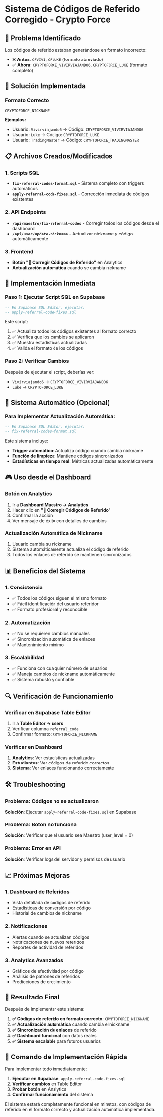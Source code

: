 # Sistema de Códigos de Referido Corregido - Crypto Force

## 🎯 **Problema Identificado**

Los códigos de referido estaban generándose en formato incorrecto:
- ❌ **Antes**: `CFVIVI`, `CFLUKE` (formato abreviado)
- ✅ **Ahora**: `CRYPTOFORCE_VIVIRVIAJANDO6`, `CRYPTOFORCE_LUKE` (formato completo)

## 🔧 **Solución Implementada**

### **Formato Correcto**
```
CRYPTOFORCE_NICKNAME
```

**Ejemplos:**
- Usuario: `Vivirviajando6` → Código: `CRYPTOFORCE_VIVIRVIAJANDO6`
- Usuario: `Luke` → Código: `CRYPTOFORCE_LUKE`
- Usuario: `TradingMaster` → Código: `CRYPTOFORCE_TRADINGMASTER`

## 📋 **Archivos Creados/Modificados**

### 1. **Scripts SQL**
- **`fix-referral-codes-format.sql`** - Sistema completo con triggers automáticos
- **`apply-referral-code-fixes.sql`** - Corrección inmediata de códigos existentes

### 2. **API Endpoints**
- **`/api/maestro/fix-referral-codes`** - Corregir todos los códigos desde el dashboard
- **`/api/user/update-nickname`** - Actualizar nickname y código automáticamente

### 3. **Frontend**
- **Botón "🔧 Corregir Códigos de Referido"** en Analytics
- **Actualización automática** cuando se cambia nickname

## 🚀 **Implementación Inmediata**

### **Paso 1: Ejecutar Script SQL en Supabase**
```sql
-- En Supabase SQL Editor, ejecutar:
-- apply-referral-code-fixes.sql
```

Este script:
1. ✅ Actualiza todos los códigos existentes al formato correcto
2. ✅ Verifica que los cambios se aplicaron
3. ✅ Muestra estadísticas actualizadas
4. ✅ Valida el formato de los códigos

### **Paso 2: Verificar Cambios**
Después de ejecutar el script, deberías ver:
- `Vivirviajando6` → `CRYPTOFORCE_VIVIRVIAJANDO6`
- `Luke` → `CRYPTOFORCE_LUKE`

## 🔄 **Sistema Automático (Opcional)**

### **Para Implementar Actualización Automática:**
```sql
-- En Supabase SQL Editor, ejecutar:
-- fix-referral-codes-format.sql
```

Este sistema incluye:
- **Trigger automático**: Actualiza código cuando cambia nickname
- **Función de limpieza**: Mantiene códigos sincronizados
- **Estadísticas en tiempo real**: Métricas actualizadas automáticamente

## 🎮 **Uso desde el Dashboard**

### **Botón en Analytics**
1. Ir a **Dashboard Maestro → Analytics**
2. Hacer clic en **"🔧 Corregir Códigos de Referido"**
3. Confirmar la acción
4. Ver mensaje de éxito con detalles de cambios

### **Actualización Automática de Nickname**
1. Usuario cambia su nickname
2. Sistema automáticamente actualiza el código de referido
3. Todos los enlaces de referido se mantienen sincronizados

## 📊 **Beneficios del Sistema**

### **1. Consistencia**
- ✅ Todos los códigos siguen el mismo formato
- ✅ Fácil identificación del usuario referidor
- ✅ Formato profesional y reconocible

### **2. Automatización**
- ✅ No se requieren cambios manuales
- ✅ Sincronización automática de enlaces
- ✅ Mantenimiento mínimo

### **3. Escalabilidad**
- ✅ Funciona con cualquier número de usuarios
- ✅ Maneja cambios de nickname automáticamente
- ✅ Sistema robusto y confiable

## 🔍 **Verificación de Funcionamiento**

### **Verificar en Supabase Table Editor**
1. Ir a **Table Editor → users**
2. Verificar columna `referral_code`
3. Confirmar formato: `CRYPTOFORCE_NICKNAME`

### **Verificar en Dashboard**
1. **Analytics**: Ver estadísticas actualizadas
2. **Estudiantes**: Ver códigos de referido correctos
3. **Sistema**: Ver enlaces funcionando correctamente

## 🛠️ **Troubleshooting**

### **Problema**: Códigos no se actualizaron
**Solución**: Ejecutar `apply-referral-code-fixes.sql` en Supabase

### **Problema**: Botón no funciona
**Solución**: Verificar que el usuario sea Maestro (user_level = 0)

### **Problema**: Error en API
**Solución**: Verificar logs del servidor y permisos de usuario

## 📈 **Próximas Mejoras**

### **1. Dashboard de Referidos**
- Vista detallada de códigos de referido
- Estadísticas de conversión por código
- Historial de cambios de nickname

### **2. Notificaciones**
- Alertas cuando se actualizan códigos
- Notificaciones de nuevos referidos
- Reportes de actividad de referidos

### **3. Analytics Avanzados**
- Gráficos de efectividad por código
- Análisis de patrones de referidos
- Predicciones de crecimiento

## 🎯 **Resultado Final**

Después de implementar este sistema:

1. **✅ Códigos de referido en formato correcto**: `CRYPTOFORCE_NICKNAME`
2. **✅ Actualización automática** cuando cambia el nickname
3. **✅ Sincronización de enlaces** de referido
4. **✅ Dashboard funcional** con datos reales
5. **✅ Sistema escalable** para futuros usuarios

## 🚀 **Comando de Implementación Rápida**

Para implementar todo inmediatamente:

1. **Ejecutar en Supabase**: `apply-referral-code-fixes.sql`
2. **Verificar cambios** en Table Editor
3. **Probar botón** en Analytics
4. **Confirmar funcionamiento** del sistema

El sistema estará completamente funcional en minutos, con códigos de referido en el formato correcto y actualización automática implementada.
